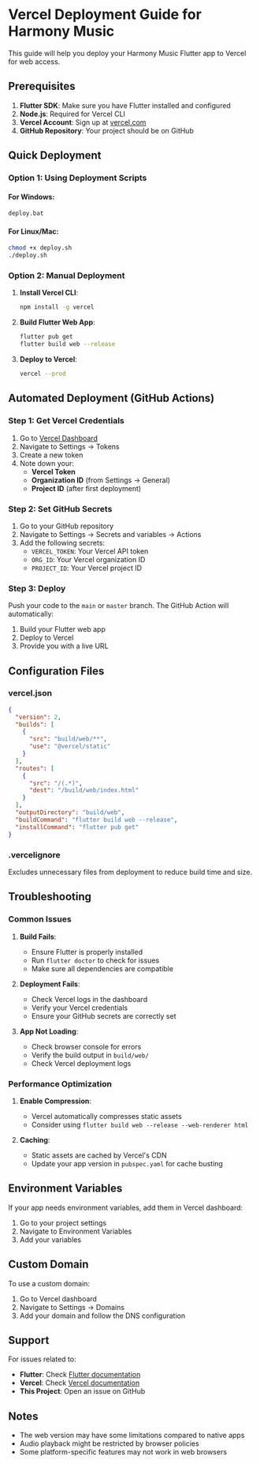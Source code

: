 # Vercel Deployment Guide for Harmony Music

This guide will help you deploy your Harmony Music Flutter app to Vercel for web access.

## Prerequisites

1. **Flutter SDK**: Make sure you have Flutter installed and configured
2. **Node.js**: Required for Vercel CLI
3. **Vercel Account**: Sign up at [vercel.com](https://vercel.com)
4. **GitHub Repository**: Your project should be on GitHub

## Quick Deployment

### Option 1: Using Deployment Scripts

#### For Windows:
```bash
deploy.bat
```

#### For Linux/Mac:
```bash
chmod +x deploy.sh
./deploy.sh
```

### Option 2: Manual Deployment

1. **Install Vercel CLI**:
   ```bash
   npm install -g vercel
   ```

2. **Build Flutter Web App**:
   ```bash
   flutter pub get
   flutter build web --release
   ```

3. **Deploy to Vercel**:
   ```bash
   vercel --prod
   ```

## Automated Deployment (GitHub Actions)

### Step 1: Get Vercel Credentials

1. Go to [Vercel Dashboard](https://vercel.com/dashboard)
2. Navigate to Settings → Tokens
3. Create a new token
4. Note down your:
   - **Vercel Token**
   - **Organization ID** (from Settings → General)
   - **Project ID** (after first deployment)

### Step 2: Set GitHub Secrets

1. Go to your GitHub repository
2. Navigate to Settings → Secrets and variables → Actions
3. Add the following secrets:
   - `VERCEL_TOKEN`: Your Vercel API token
   - `ORG_ID`: Your Vercel organization ID
   - `PROJECT_ID`: Your Vercel project ID

### Step 3: Deploy

Push your code to the `main` or `master` branch. The GitHub Action will automatically:
1. Build your Flutter web app
2. Deploy to Vercel
3. Provide you with a live URL

## Configuration Files

### vercel.json
```json
{
  "version": 2,
  "builds": [
    {
      "src": "build/web/**",
      "use": "@vercel/static"
    }
  ],
  "routes": [
    {
      "src": "/(.*)",
      "dest": "/build/web/index.html"
    }
  ],
  "outputDirectory": "build/web",
  "buildCommand": "flutter build web --release",
  "installCommand": "flutter pub get"
}
```

### .vercelignore
Excludes unnecessary files from deployment to reduce build time and size.

## Troubleshooting

### Common Issues

1. **Build Fails**:
   - Ensure Flutter is properly installed
   - Run `flutter doctor` to check for issues
   - Make sure all dependencies are compatible

2. **Deployment Fails**:
   - Check Vercel logs in the dashboard
   - Verify your Vercel credentials
   - Ensure your GitHub secrets are correctly set

3. **App Not Loading**:
   - Check browser console for errors
   - Verify the build output in `build/web/`
   - Check Vercel deployment logs

### Performance Optimization

1. **Enable Compression**:
   - Vercel automatically compresses static assets
   - Consider using `flutter build web --release --web-renderer html`

2. **Caching**:
   - Static assets are cached by Vercel's CDN
   - Update your app version in `pubspec.yaml` for cache busting

## Environment Variables

If your app needs environment variables, add them in Vercel dashboard:
1. Go to your project settings
2. Navigate to Environment Variables
3. Add your variables

## Custom Domain

To use a custom domain:
1. Go to Vercel dashboard
2. Navigate to Settings → Domains
3. Add your domain and follow the DNS configuration

## Support

For issues related to:
- **Flutter**: Check [Flutter documentation](https://docs.flutter.dev/)
- **Vercel**: Check [Vercel documentation](https://vercel.com/docs)
- **This Project**: Open an issue on GitHub

## Notes

- The web version may have some limitations compared to native apps
- Audio playback might be restricted by browser policies
- Some platform-specific features may not work in web browsers
